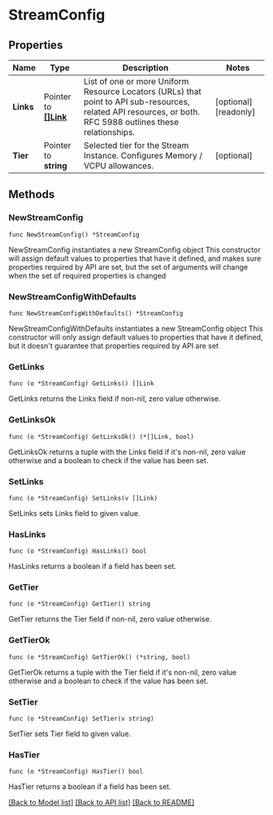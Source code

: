 # StreamConfig

## Properties

Name | Type | Description | Notes
------------ | ------------- | ------------- | -------------
**Links** | Pointer to [**[]Link**](Link.md) | List of one or more Uniform Resource Locators (URLs) that point to API sub-resources, related API resources, or both. RFC 5988 outlines these relationships. | [optional] [readonly] 
**Tier** | Pointer to **string** | Selected tier for the Stream Instance. Configures Memory / VCPU allowances. | [optional] 

## Methods

### NewStreamConfig

`func NewStreamConfig() *StreamConfig`

NewStreamConfig instantiates a new StreamConfig object
This constructor will assign default values to properties that have it defined,
and makes sure properties required by API are set, but the set of arguments
will change when the set of required properties is changed

### NewStreamConfigWithDefaults

`func NewStreamConfigWithDefaults() *StreamConfig`

NewStreamConfigWithDefaults instantiates a new StreamConfig object
This constructor will only assign default values to properties that have it defined,
but it doesn't guarantee that properties required by API are set

### GetLinks

`func (o *StreamConfig) GetLinks() []Link`

GetLinks returns the Links field if non-nil, zero value otherwise.

### GetLinksOk

`func (o *StreamConfig) GetLinksOk() (*[]Link, bool)`

GetLinksOk returns a tuple with the Links field if it's non-nil, zero value otherwise
and a boolean to check if the value has been set.

### SetLinks

`func (o *StreamConfig) SetLinks(v []Link)`

SetLinks sets Links field to given value.

### HasLinks

`func (o *StreamConfig) HasLinks() bool`

HasLinks returns a boolean if a field has been set.
### GetTier

`func (o *StreamConfig) GetTier() string`

GetTier returns the Tier field if non-nil, zero value otherwise.

### GetTierOk

`func (o *StreamConfig) GetTierOk() (*string, bool)`

GetTierOk returns a tuple with the Tier field if it's non-nil, zero value otherwise
and a boolean to check if the value has been set.

### SetTier

`func (o *StreamConfig) SetTier(v string)`

SetTier sets Tier field to given value.

### HasTier

`func (o *StreamConfig) HasTier() bool`

HasTier returns a boolean if a field has been set.

[[Back to Model list]](../README.md#documentation-for-models) [[Back to API list]](../README.md#documentation-for-api-endpoints) [[Back to README]](../README.md)


